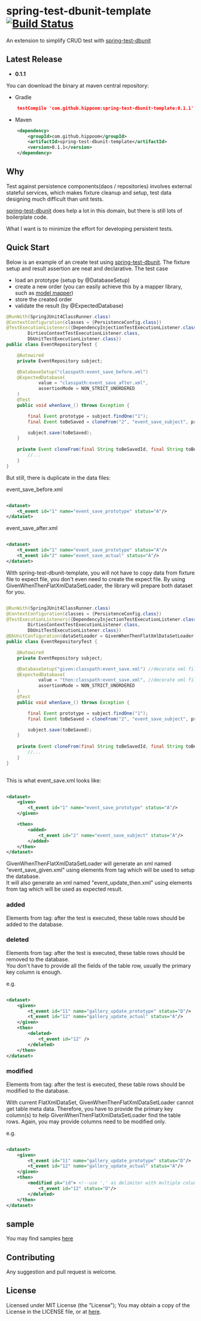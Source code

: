 # spring-test-dbunit-template [![Build Status](https://travis-ci.org/Hippoom/spring-test-dbunit-template.svg?branch=master)](https://travis-ci.org/Hippoom/spring-test-dbunit-template)

An extension to simplify CRUD test with [spring-test-dbunit](http://springtestdbunit.github.io/spring-test-dbunit)

## Latest Release
* __0.1.1__

You can download the binary at maven central repository:


* Gradle

```` json
    testCompile 'com.github.hippoom:spring-test-dbunit-template:0.1.1'
````

* Maven

```` xml
    <dependency>
    	<groupId>com.github.hippoom</groupId>
    	<artifactId>spring-test-dbunit-template</artifactId>
    	<version>0.1.1</version>
    </dependency>
````

## Why

Test against persistence components(daos / repositories) involves external stateful services,
which makes fixture cleanup and setup, test data designing much difficult than unit tests.

[spring-test-dbunit](http://springtestdbunit.github.io/spring-test-dbunit) does help a lot in this domain,
but there is still lots of boilerplate code.

What I want is to minimize the effort for developing persistent tests.


## Quick Start

Below is an example of an create test using [spring-test-dbunit](http://springtestdbunit.github.io/spring-test-dbunit).
The fixture setup and result assertion are neat and declarative.
The test case
* load an prototype (setup by @DatabaseSetup)
* create a new order (you can easily achieve this by a mapper library, such as [model mapper](http://modelmapper.org/))
* store the created order
* validate the result (by @ExpectedDatabase)

````java
@RunWith(SpringJUnit4ClassRunner.class)
@ContextConfiguration(classes = {PersistenceConfig.class})
@TestExecutionListeners({DependencyInjectionTestExecutionListener.class,
        DirtiesContextTestExecutionListener.class,
        DbUnitTestExecutionListener.class})
public class EventRepositoryTest {

    @Autowired
    private EventRepository subject;

    @DatabaseSetup("classpath:event_save_before.xml") 
    @ExpectedDatabase(
            value = "classpath:event_save_after.xml", 
            assertionMode = NON_STRICT_UNORDERED
    )
    @Test
    public void whenSave_() throws Exception {

        final Event prototype = subject.findOne("1");
        final Event toBeSaved = cloneFrom("2", "event_save_subject", prototype);

        subject.save(toBeSaved);
    }
    
    private Event cloneFrom(final String toBeSavedId, final String toBeSavedName, Event prototype) {
        //...
    }
}
````

But still, there is duplicate in the data files:

event_save_before.xml
````xml

<dataset>
    <t_event id="1" name="event_save_prototype" status="A"/>
</dataset>

````

event_save_after.xml
````xml

<dataset>
    <t_event id="1" name="event_save_prototype" status="A"/>
    <t_event id="2" name="event_save_actual" status="A"/>
</dataset>

````

With spring-test-dbunit-template, you will not have to copy data from fixture file to expect file,
you don't even need to create the expect file.
By using GivenWhenThenFlatXmlDataSetLoader, the library will prepare both dataset for you.

````java

@RunWith(SpringJUnit4ClassRunner.class)
@ContextConfiguration(classes = {PersistenceConfig.class})
@TestExecutionListeners({DependencyInjectionTestExecutionListener.class,
        DirtiesContextTestExecutionListener.class,
        DbUnitTestExecutionListener.class})
@DbUnitConfiguration(dataSetLoader = GivenWhenThenFlatXmlDataSetLoader.class) //using this DataSetLoader
public class EventRepositoryTest {

    @Autowired
    private EventRepository subject;

    @DatabaseSetup("given:classpath:event_save.xml") //decorate xml file with "given:" prefix
    @ExpectedDatabase(
            value = "then:classpath:event_save.xml", //decorate xml file with "then:" prefix
            assertionMode = NON_STRICT_UNORDERED
    )
    @Test
    public void whenSave_() throws Exception {

        final Event prototype = subject.findOne("1");
        final Event toBeSaved = cloneFrom("2", "event_save_subject", prototype);

        subject.save(toBeSaved);
    }
    
    private Event cloneFrom(final String toBeSavedId, final String toBeSavedName, Event prototype) {
        //...
    }
}
    
````

This is what event_save.xml looks like:

````xml

<dataset>
    <given>
        <t_event id="1" name="event_save_prototype" status="A"/>
    </given>

    <then>
        <added>
            <t_event id="2" name="event_save_subject" status="A"/>
        </added>
    </then>
</dataset>

````

GivenWhenThenFlatXmlDataSetLoader will generate an xml named "event_save_given.xml" using elements from <given/> tag
which will be used to setup the database.  
It will also generate an xml named "event_update_then.xml" using elements from <then/> tag 
which will be used as expected result.
 
### added
 
Elements from <added/> tag: after the test is executed, these table rows should be added to the database. 

### deleted

Elements from <deleted/> tag: after the test is executed, these table rows should be removed to the database.  
You don't have to provide all the fields of the table row, usually the primary key column is enough.
 
e.g.

````xml

<dataset>
    <given>
        <t_event id="11" name="gallery_update_prototype" status="D"/>
        <t_event id="12" name="gallery_update_actual" status="A"/>
    </given>
    <then>
        <deleted>
            <t_event id="12" />
        </deleted>
    </then>
</dataset>

````

### modified

Elements from <modified/> tag: after the test is executed, these table rows should be modified to the database.

With current FlatXmlDataSet, GivenWhenThenFlatXmlDataSetLoader cannot get table meta data.
Therefore, you have to provide the primary key column(s) to help GivenWhenThenFlatXmlDataSetLoader find the table rows.
Again, you may provide columns need to be modified only.
  
e.g.

````xml

<dataset>
    <given>
        <t_event id="11" name="gallery_update_prototype" status="D"/>
        <t_event id="12" name="gallery_update_actual" status="A"/>
    </given>
    <then>
        <modified pk="id"> <!--use ',' as delimiter with multiple columns-->
            <t_event id="12" status="D"/>
        </deleted>
    </then>
</dataset>

````

## sample

You may find samples [here](sample)

## Contributing
Any suggestion and pull request is welcome.

## License

Licensed under MIT License (the "License"); You may obtain a copy of the License in the LICENSE file, or at [here](LICENSE).